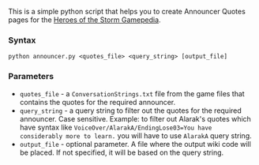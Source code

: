 This is a simple python script that helps you to create Announcer Quotes pages for the [Heroes of the Storm Gamepedia](https://heroesofthestorm.gamepedia.com/).
### Syntax
`python announcer.py <quotes_file> <query_string> [output_file]`
### Parameters
- `quotes_file` - a `ConversationStrings.txt` file from the game files that contains the quotes for the required announcer.
- `query_string` - a query string to filter out the quotes for the required announcer. Case sensitive. Example: to filter out Alarak's quotes which have syntax like `VoiceOver/AlarakA/EndingLose03=You have considerably more to learn.` you will have to use `AlarakA` query string.
- `output_file` - optional parameter. A file where the output wiki code will be placed. If not specified, it will be based on the query string.
